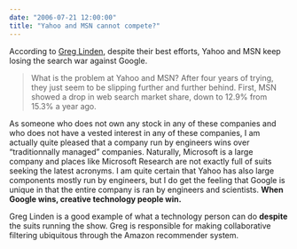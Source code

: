 ```yaml
---
date: "2006-07-21 12:00:00"
title: "Yahoo and MSN cannot compete?"
---
```




According to [Greg Linden](https://glinden.blogspot.com/2006/07/yahoo-and-msn-cannot-compete.html), despite their best efforts, Yahoo and MSN keep losing the search war against Google.

> What is the problem at Yahoo and MSN? After four years of trying, they just seem to be slipping further and further behind. First, MSN showed a drop in web search market share, down to 12.9% from 15.3% a year ago.



As someone who does not own any stock in any of these companies and who does not have a vested interest in any of these companies, I am actually quite pleased that a company run by engineers wins over &ldquo;traditionnally managed&rdquo; companies. Naturally, Microsoft is a large company and places like Microsoft Research are not exactly full of suits seeking the latest acronyms. I am quite certain that Yahoo has also large components mostly run by engineers, but I do get the feeling that Google is unique in that the entire company is ran by engineers and scientists. __When Google wins, creative technology people win.__

Greg Linden is a good example of what a technology person can do __despite__ the suits running the show. Greg is responsible for making collaborative filtering ubiquitous through the Amazon recommender system.
